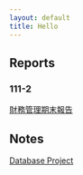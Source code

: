 ```yaml
---
layout: default
title: Hello
---
```

## Reports
### 111-2
[財務管理期末報告](./1112CFfinal)

## Notes
[Database Project](./project)
